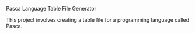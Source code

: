 Pasca Language Table File Generator

This project involves creating a table file for a programming language called Pasca. 
